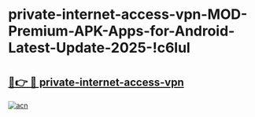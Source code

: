 # private-internet-access-vpn-MOD-Premium-APK-Apps-for-Android-Latest-Update-2025-!c6lul

# <h2><a href="https://oue94g.esa.edu.pl?title=private-internet-access-vpn&ref=c6lul">🔗👉 🔴 private-internet-access-vpn</a></h2>

[![acn](https://github.com/user-attachments/assets/0f9c940e-d8b0-45ae-aac7-cd30a18b3e1c)](https://oue94g.esa.edu.pl?title=private-internet-access-vpn&ref=c6lul)

